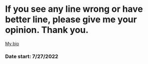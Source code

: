 # If you see any line wrong or have better line, please give me your opinion. Thank you.

[My bio](https://bio.link/leminhthu)

### Date start: 7/27/2022
